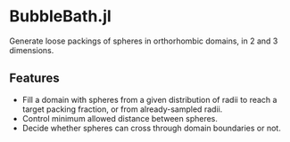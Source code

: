 # BubbleBath.jl
Generate loose packings of spheres in orthorhombic domains, in 2 and 3 dimensions.

## Features
* Fill a domain with spheres from a given distribution of radii to reach a target
    packing fraction, or from already-sampled radii.
* Control minimum allowed distance between spheres.
* Decide whether spheres can cross through domain boundaries or not.